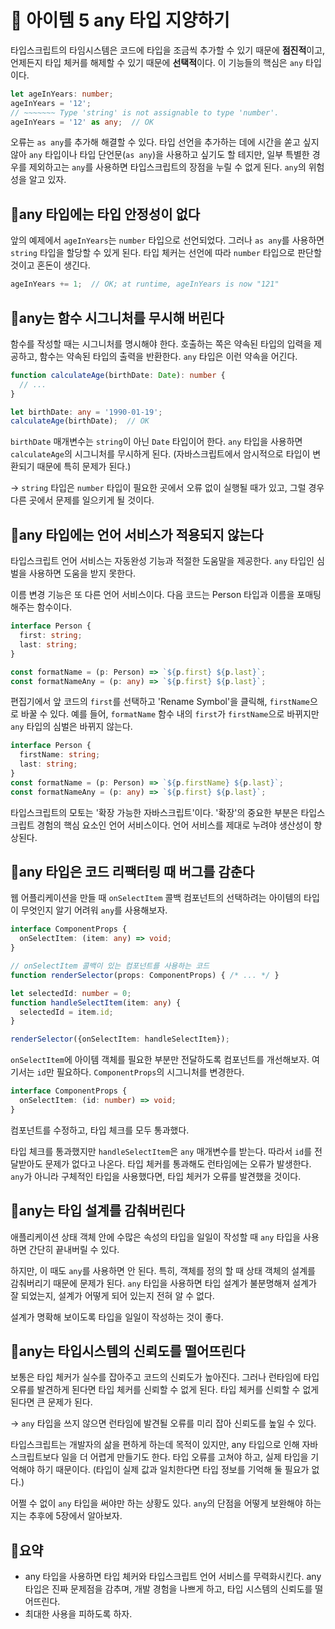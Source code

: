 # 📎 아이템 5 any 타입 지양하기

타입스크립트의 타임시스템은 코드에 타입을 조금씩 추가할 수 있기 때문에 **점진적**이고, 언제든지 타입 체커를 해제할 수 있기 때문에 **선택적**이다. 이 기능들의 핵심은 `any` 타입이다.

```typescript
let ageInYears: number;
ageInYears = '12';
// ~~~~~~~ Type 'string' is not assignable to type 'number'.
ageInYears = '12' as any;  // OK
```

오류는 `as any`를 추가해 해결할 수 있다. 타입 선언을 추가하는 데에 시간을 쏟고 싶지 않아 `any` 타입이나 타입 단언문(`as any`)을 사용하고 싶기도 할 테지만, 일부 특별한 경우를 제외하고는 `any`를 사용하면 타입스크립트의 장점을 누릴 수 없게 된다. `any`의 위험성을 알고 있자.

## 📍any 타입에는 타입 안정성이 없다

앞의 예제에서 `ageInYears`는 `number` 타입으로 선언되었다. 그러나 `as any`를 사용하면 `string` 타입을 할당할 수 있게 된다. 타입 체커는 선언에 따라 `number` 타입으로 판단할 것이고 혼돈이 생긴다.

```typescript
ageInYears += 1;  // OK; at runtime, ageInYears is now "121"
```

## 📍any는 함수 시그니처를 무시해 버린다

함수를 작성할 때는 시그니처를 명시해야 한다. 호출하는 쪽은 약속된 타입의 입력을 제공하고, 함수는 약속된 타입의 출력을 반환한다. `any` 타입은 이런 약속을 어긴다.

```typescript
function calculateAge(birthDate: Date): number {
  // ...
}

let birthDate: any = '1990-01-19';
calculateAge(birthDate);  // OK
```

`birthDate` 매개변수는 `string`이 아닌 `Date` 타입이어 한다. `any` 타입을 사용하면 `calculateAge`의 시그니처를 무시하게 된다. (자바스크립트에서 암시적으로 타입이 변환되기 때문에 특히 문제가 된다.)

→ `string` 타입은 `number` 타입이 필요한 곳에서 오류 없이 실행될 때가 있고, 그럴 경우 다른 곳에서 문제를 일으키게 될 것이다.

## 📍any 타입에는 언어 서비스가 적용되지 않는다

타입스크립트 언어 서비스는 자동완성 기능과 적절한 도움말을 제공한다. `any` 타입인 심벌을 사용하면 도움을 받지 못한다.

이름 변경 기능은 또 다른 언어 서비스이다. 다음 코드는 Person 타입과 이름을 포매팅해주는 함수이다.

```typescript
interface Person {
  first: string;
  last: string;
}

const formatName = (p: Person) => `${p.first} ${p.last}`;
const formatNameAny = (p: any) => `${p.first} ${p.last}`;
```

편집기에서 앞 코드의 `first`를 선택하고 'Rename Symbol'을 클릭해, `firstName`으로 바꿀 수 있다. 예를 들어, `formatName` 함수 내의 `first`가 `firstName`으로 바뀌지만 `any` 타입의 심벌은 바뀌지 않는다.

```typescript
interface Person {
  firstName: string;
  last: string;
}
const formatName = (p: Person) => `${p.firstName} ${p.last}`;
const formatNameAny = (p: any) => `${p.first} ${p.last}`;
```

타입스크립트의 모토는 '확장 가능한 자바스크립트'이다. '확장'의 중요한 부분은 타입스크립트 경험의 핵심 요소인 언어 서비스이다. 언어 서비스를 제대로 누려야 생산성이 향상된다.

## 📍any 타입은 코드 리팩터링 때 버그를 감춘다

웹 어플리케이션을 만들 때 `onSelectItem` 콜백 컴포넌트의 선택하려는 아이템의 타입이 무엇인지 알기 어려워 `any`를 사용해보자.

```typescript
interface ComponentProps {
  onSelectItem: (item: any) => void;
}

// onSelectItem 콜백이 있는 컴포넌트를 사용하는 코드
function renderSelector(props: ComponentProps) { /* ... */ }

let selectedId: number = 0;
function handleSelectItem(item: any) {
  selectedId = item.id;
}

renderSelector({onSelectItem: handleSelectItem});
```

`onSelectItem`에 아이템 객체를 필요한 부분만 전달하도록 컴포넌트를 개선해보자. 여기서는 `id`만 필요하다. `ComponentProps`의 시그니처를 변경한다.

```typescript
interface ComponentProps {
  onSelectItem: (id: number) => void;
}
```

컴포넌트를 수정하고, 타입 체크를 모두 통과했다.

타입 체크를 통과했지만 `handleSelectItem`은 `any` 매개변수를 받는다. 따라서 `id`를 전달받아도 문제가 없다고 나온다. 타입 체커를 통과해도 런타임에는 오류가 발생한다. `any`가 아니라 구체적인 타입을 사용했다면, 타입 체커가 오류를 발견했을 것이다.

## 📍any는 타입 설계를 감춰버린다

애플리케이션 상태 객체 안에 수많은 속성의 타입을 일일이 작성할 때 `any` 타입을 사용하면 간단히 끝내버릴 수 있다.

하지만, 이 때도 `any`를 사용하면 안 된다. 특히, 객체를 정의 할 때 상태 객체의 설계를 감춰버리기 때문에 문제가 된다. `any` 타입을 사용하면 타입 설계가 불분명해져 설계가 잘 되었는지, 설계가 어떻게 되어 있는지 전혀 알 수 없다.

설계가 명확해 보이도록 타입을 일일이 작성하는 것이 좋다.

## 📍any는 타입시스템의 신뢰도를 떨어뜨린다

보통은 타입 체커가 실수를 잡아주고 코드의 신뢰도가 높아진다. 그러나 런타임에 타입 오류를 발견하게 된다면 타입 체커를 신뢰할 수 없게 된다. 타입 체커를 신뢰할 수 없게 된다면 큰 문제가 된다.

→ `any` 타입을 쓰지 않으면 런타임에 발견될 오류를 미리 잡아 신뢰도를 높일 수 있다.

타입스크립트는 개발자의 삶을 편하게 하는데 목적이 있지만, any 타입으로 인해 자바스크립트보다 일을 더 어렵게 만들기도 한다. 타입 오류를 고쳐야 하고, 실제 타입을 기억해야 하기 때문이다. (타입이 실제 값과 일치한다면 타입 정보를 기억해 둘 필요가 없다.)

어쩔 수 없이 `any` 타입을 써야만 하는 상황도 있다. `any`의 단점을 어떻게 보완해야 하는지는 추후에 5장에서 알아보자.

## 📍요약

* any 타입을 사용하면 타입 체커와 타입스크립트 언어 서비스를 무력화시킨다. any 타입은 진짜 문제점을 감추며, 개발 경험을 나쁘게 하고, 타입 시스템의 신뢰도를 떨어뜨린다.
* 최대한 사용을 피하도록 하자.
